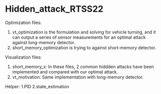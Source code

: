 # Hidden_attack_RTSS22

Optimization files:
1. vt_optimization is the formulation and solving for vehicle turning, and it can output a series of sensor measurements for an
 optimal attack against long-memory detector.
2. short_memory_optimization is trying to against short-memory detector.

Visualization files:
1. short_memory_x: In these files, 2 common hiddden attacks have been implemented and compared with our optimal attack.
2. vt_motivation: Same implementation with long-memory detector.

Helper:
1.PID
2.state_estimation
